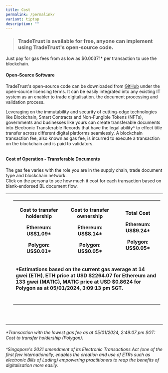 ```yaml
---
title: Cost
permalink: /permalink/
variant: tiptap
description: ""
---
```

<blockquote><h3>TradeTrust is available for free, anyone can implement using TradeTrust's open-source code.</h3></blockquote><p></p><p>Just pay for gas fees from as low as $0.00371* per transaction to use the blockchain.</p><p></p><h4><strong>Open-Source Software</strong></h4><p>TradeTrust's open-source code can be downloaded from <a href="https://github.com/TradeTrust/tradetrust-website" rel="noopener noreferrer" target="_blank">GitHub</a> under the open-source licensing terms. It can be easily integrated into any existing IT system as an enabler to trade digitalisation. the document processing and validation process.</p><p></p><p>Leveraging on the immutability and security of cutting-edge technologies like Blockchain, Smart Contracts and Non-Fungible Tokens (NFTs), governments and businesses like yours can create transferable documents into Electronic Transferable Records that have the legal ability^ to effect title transfer across different digital platforms seamlessly. A blockchain transaction fee, also known as gas fee, is incurred to execute a transaction on the blockchain and is paid to validators.</p><h6></h6><h4><strong>Cost of Operation - Transferable Documents</strong></h4><p>The gas fee varies with the role you are in the supply chain, trade document type and blockchain network.<br>Click on the persona to see how much it cost for each transaction based on blank-endorsed BL document flow.</p><table><tbody><tr><th rowspan="1" colspan="1"><p></p></th><th rowspan="1" colspan="2"><table><tbody><tr><th rowspan="1" colspan="1"><p><strong>Cost to transfer holdership</strong></p><p><strong>Ethereum: US$1.09*</strong></p><p><strong>Polygon: US$0.01*</strong></p></th><th rowspan="1" colspan="1"><p><strong>Cost to transfer ownership</strong></p><p><strong>Ethereum: US$8.14*</strong></p><p><strong>Polygon: US$0.05*</strong></p></th><th rowspan="1" colspan="1"><p><strong>Total Cost</strong></p><p></p><p><strong>Ethereum: US$9.24*</strong></p><p><strong>Polygon: US$0.05*</strong></p></th></tr><tr><td rowspan="1" colspan="3"><p><strong>*Estimations based on the current gas average at 14 gwei (ETH), ETH price at USD $2264.07 for Ethereum and 133 gwei (MATIC), MATIC price at USD $0.8624 for Polygon as at 05/01/2024, 3:09:13 pm SGT.</strong></p></td></tr><tr><td rowspan="1" colspan="1"><p></p></td><td rowspan="1" colspan="1"><p></p></td><td rowspan="1" colspan="1"><p></p></td></tr></tbody></table></th></tr><tr><td rowspan="1" colspan="1"><p></p></td><td rowspan="1" colspan="1"><p></p></td><td rowspan="1" colspan="1"><p></p></td></tr><tr><td rowspan="1" colspan="1"><p></p></td><td rowspan="1" colspan="1"><p></p></td><td rowspan="1" colspan="1"><p></p></td></tr></tbody></table><p></p><p></p><p><em>*Transaction with the lowest gas fee as at 05/01/2024, 2:49:07 pm SGT: Cost to transfer holdership (Polygon).</em></p><h6><em>^Singapore's 2021 amendment of its Electronic Transactions Act (one of the first few internationally, enables the creation and use of ETRs such as electronic Bills of Lading) empowering practitioners to reap the benefits of digitalisation more easily.</em></h6><p></p>